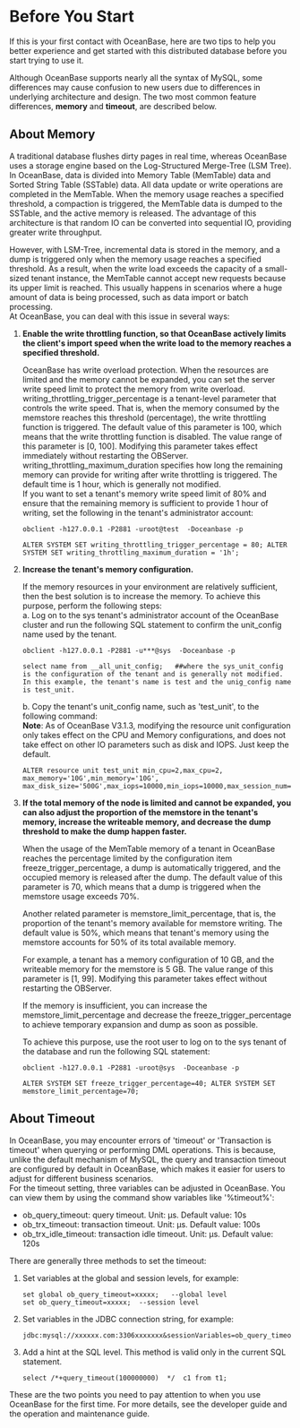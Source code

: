 # Before You Start

If this is your first contact with OceanBase, here are two tips to help you better experience and get started with this distributed database before you start trying to use it. 

Although OceanBase supports nearly all the syntax of MySQL, some differences may cause confusion to new users due to differences in underlying architecture and design. The two most common feature differences, **memory** and **timeout**, are described below. 
<a name="yZC2R"></a>

## About Memory
A traditional database flushes dirty pages in real time, whereas OceanBase uses a storage engine based on the Log-Structured Merge-Tree (LSM Tree). In OceanBase, data is divided into Memory Table (MemTable) data and Sorted String Table (SSTable) data. All data update or write operations are completed in the MemTable. When the memory usage reaches a specified threshold, a compaction is triggered, the MemTable data is dumped to the SSTable, and the active memory is released. The advantage of this architecture is that random IO can be converted into sequential IO, providing greater write throughput. 

However, with LSM-Tree, incremental data is stored in the memory, and a dump is triggered only when the memory usage reaches a specified threshold. As a result, when the write load exceeds the capacity of a small-sized tenant instance, the MemTable cannot accept new requests because its upper limit is reached. This usually happens in scenarios where a huge amount of data is being processed, such as data import or batch processing. <br />At OceanBase, you can deal with this issue in several ways:

1. **Enable the write throttling function, so that OceanBase actively limits the client's import speed when the write load to the memory reaches a specified threshold.**

    OceanBase has write overload protection. When the resources are limited and the memory cannot be expanded, you can set the server write speed limit to protect the memory from write overload. <br />writing_throttling_trigger_percentage is a tenant-level parameter that controls the write speed. That is, when the memory consumed by the memstore reaches this threshold (percentage), the write throttling function is triggered. The default value of this parameter is 100, which means that the write throttling function is disabled. The value range of this parameter is [0, 100]. Modifying this parameter takes effect immediately without restarting the OBServer. <br />writing_throttling_maximum_duration specifies how long the remaining memory can provide for writing after write throttling is triggered. The default time is 1 hour, which is generally not modified. <br />If you want to set a tenant's memory write speed limit of 80% and ensure that the remaining memory is sufficient to provide 1 hour of writing, set the following in the tenant's administrator account:
    ```
    obclient -h127.0.0.1 -P2881 -uroot@test  -Doceanbase -p

    ALTER SYSTEM SET writing_throttling_trigger_percentage = 80; ALTER SYSTEM SET writing_throttling_maximum_duration = '1h';
    ```

2. **Increase the tenant's memory configuration.**

    If the memory resources in your environment are relatively sufficient, then the best solution is to increase the memory. To achieve this purpose, perform the following steps:
    <br />a. Log on to the sys tenant's administrator account of the OceanBase cluster and run the following SQL statement to confirm the unit_config name used by the tenant. 
    ```
    obclient -h127.0.0.1 -P2881 -u***@sys  -Doceanbase -p

    select name from __all_unit_config;   ##where the sys_unit_config is the configuration of the tenant and is generally not modified. In this example, the tenant's name is test and the unig_config name is test_unit.
    ```

    b. Copy the tenant's unit_config name, such as 'test_unit', to the following command: <br />**Note**: As of OceanBase V3.1.3, modifying the resource unit configuration only takes effect on the CPU and Memory configurations, and does not take effect on other IO parameters such as disk and IOPS. Just keep the default. 
    ```
    ALTER resource unit test_unit min_cpu=2,max_cpu=2, max_memory='10G',min_memory='10G', max_disk_size='500G',max_iops=10000,min_iops=10000,max_session_num=10000; 
    ```

3. **If the total memory of the node is limited and cannot be expanded, you can also adjust the proportion of the memstore in the tenant's memory, increase the writeable memory, and decrease the dump threshold to make the dump happen faster.**

    When the usage of the MemTable memory of a tenant in OceanBase reaches the percentage limited by the configuration item freeze_trigger_percentage, a dump is automatically triggered, and the occupied memory is released after the dump. The default value of this parameter is 70, which means that a dump is triggered when the memstore usage exceeds 70%. 

    Another related parameter is memstore_limit_percentage, that is, the proportion of the tenant's memory available for memstore writing. The default value is 50%, which means that tenant's memory using the memstore accounts for 50% of its total available memory. 

    For example, a tenant has a memory configuration of 10 GB, and the writeable memory for the memstore is 5 GB. The value range of this parameter is [1, 99]. Modifying this parameter takes effect without restarting the OBServer. 

    If the memory is insufficient, you can increase the memstore_limit_percentage and decrease the freeze_trigger_percentage to achieve temporary expansion and dump as soon as possible.  

    To achieve this purpose, use the root user to log on to the sys tenant of the database and run the following SQL statement:
    ```
    obclient -h127.0.0.1 -P2881 -uroot@sys  -Doceanbase -p

    ALTER SYSTEM SET freeze_trigger_percentage=40; ALTER SYSTEM SET memstore_limit_percentage=70; 
    ```

<a name="gJvuS"></a>

## About Timeout
In OceanBase, you may encounter errors of 'timeout' or 'Transaction is timeout' when querying or performing DML operations. This is because, unlike the default mechanism of MySQL, the query and transaction timeout are configured by default in OceanBase, which makes it easier for users to adjust for different business scenarios. <br />For the timeout setting, three variables can be adjusted in OceanBase. You can view them by using the command show variables like '%timeout%':

- ob_query_timeout: query timeout. Unit: μs. Default value: 10s
- ob_trx_timeout: transaction timeout. Unit: μs. Default value: 100s
- ob_trx_idle_timeout: transaction idle timeout. Unit: μs. Default value: 120s

There are generally three methods to set the timeout:

1. Set variables at the global and session levels, for example:
    ```
    set global ob_query_timeout=xxxxx;   --global level
    set ob_query_timeout=xxxxx;  --session level
    ```

2. Set variables in the JDBC connection string, for example:
    ```
    jdbc:mysql://xxxxxx.com:3306xxxxxxx&sessionVariables=ob_query_timeout=60000000000,ob_trx_timeout=60000000000&xxxx
    ```

3. Add a hint at the SQL level. This method is valid only in the current SQL statement.
    ```
    select /*+query_timeout(100000000)  */  c1 from t1; 
    ```
These are the two points you need to pay attention to when you use OceanBase for the first time. For more details, see the developer guide and the operation and maintenance guide. 
